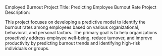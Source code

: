 Employed Burnout
Project Title: Predicting Employee Burnout Rate
Project Description:

This project focuses on developing a predictive model to identify the burnout rates among employees based on various organizational, behavioral, and personal factors. 
The primary goal is to help organizations proactively address employee well-being, reduce turnover, 
and improve productivity by predicting burnout trends and identifying high-risk individuals or groups.
